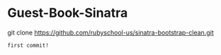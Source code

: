 # Guest-Book-Sinatra


git clone https://github.com/rubyschool-us/sinatra-bootstrap-clean.git

    first commit!